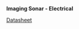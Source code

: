 **Imaging Sonar - Electrical**

[Datasheet](https://www.km.kongsberg.com/ks/web/nokbg0397.nsf/AllWeb/E52DDFC29428E522C125783E002B6D08/$file/922-20027901-12-4000m.pdf?OpenElement)